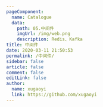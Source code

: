 ```yaml
---
pageComponent:
  name: Catalogue
  data:
    path: 05.中间件
    imgUrl: /img/web.png
    description: Redis、Kafka
title: 中间件
date: 2020-03-11 21:50:53
permalink: /中间件/
sidebar: false
article: false
comment: false
editLink: false
author:
  name: xugaoyi
  link: https://github.com/xugaoyi
---
```

